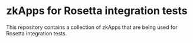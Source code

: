 # zkApps for Rosetta integration tests

This repository contains a collection of zkApps that are being used for Rosetta integration tests.